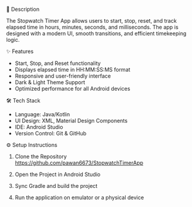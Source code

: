 📜 Description

The Stopwatch Timer App allows users to start, stop, reset, and track elapsed time in hours, minutes, seconds, and milliseconds. The app is designed with a modern UI, smooth transitions, and efficient timekeeping logic.

✨ Features

* Start, Stop, and Reset functionality
* Displays elapsed time in HH:MM:SS:MS format
* Responsive and user-friendly interface
* Dark & Light Theme Support
* Optimized performance for all Android devices

🛠️ Tech Stack

* Language: Java/Kotlin
* UI Design: XML, Material Design Components
* IDE: Android Studio
* Version Control: Git & GitHub

⚙️ Setup Instructions
1. Clone the Repository
   https://github.com/pawan6673/StopwatchTimerApp
  

2. Open the Project in Android Studio
3. Sync Gradle and build the project
4. Run the application on emulator or a physical device

